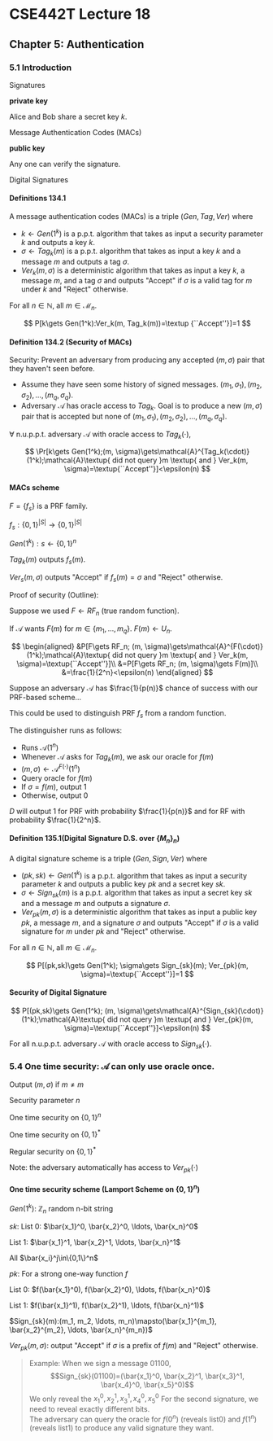 # CSE442T Lecture 18

## Chapter 5: Authentication

### 5.1 Introduction

Signatures

**private key**

Alice and Bob share a secret key $k$.

Message Authentication Codes (MACs)

**public key**

Any one can verify the signature.

Digital Signatures

#### Definitions 134.1

A message authentication codes (MACs) is a triple $(Gen, Tag, Ver)$ where

- $k\gets Gen(1^k)$ is a p.p.t. algorithm that takes as input a security parameter $k$ and outputs a key $k$.
- $\sigma\gets Tag_k(m)$ is a p.p.t. algorithm that takes as input a key $k$ and a message $m$ and outputs a tag $\sigma$.
- $Ver_k(m, \sigma)$ is a deterministic algorithm that takes as input a key $k$, a message $m$, and a tag $\sigma$ and outputs "Accept" if $\sigma$ is a valid tag for $m$ under $k$ and "Reject" otherwise.

For all $n\in\mathbb{N}$, all $m\in\mathcal{M}_n$.

$$
P[k\gets Gen(1^k):Ver_k(m, Tag_k(m))=\textup {``Accept''}]=1
$$

#### Definition 134.2 (Security of MACs)

Security: Prevent an adversary from producing any accepted $(m, \sigma)$ pair that they haven't seen before.

- Assume they have seen some history of signed messages. $(m_1, \sigma_1), (m_2, \sigma_2), \ldots, (m_q, \sigma_q)$.
- Adversary $\mathcal{A}$ has oracle access to $Tag_k$. Goal is to produce a new $(m, \sigma)$ pair that is accepted but none of $(m_1, \sigma_1), (m_2, \sigma_2), \ldots, (m_q, \sigma_q)$.

$\forall$ n.u.p.p.t. adversary $\mathcal{A}$ with oracle access to $Tag_k(\cdot)$,

$$
\Pr[k\gets Gen(1^k);(m, \sigma)\gets\mathcal{A}^{Tag_k(\cdot)}(1^k);\mathcal{A}\textup{ did not query }m \textup{ and } Ver_k(m, \sigma)=\textup{``Accept''}]<\epsilon(n)
$$

#### MACs scheme

$F=\{f_s\}$ is a PRF family.

$f_s:\{0,1\}^{|S|}\to\{0,1\}^{|S|}$

$Gen(1^k): s\gets \{0,1\}^n$

$Tag_k(m)$ outputs $f_s(m)$.

$Ver_s(m, \sigma)$ outputs "Accept" if $f_s(m)=\sigma$ and "Reject" otherwise.

Proof of security (Outline):

Suppose we used $F\gets RF_n$ (true random function).

If $\mathcal{A}$ wants $F(m)$ for $m\in \{m_1, \ldots, m_q\}$. $F(m)\gets U_n$.

$$
\begin{aligned}
&P[F\gets RF_n; (m, \sigma)\gets\mathcal{A}^{F(\cdot)}(1^k);\mathcal{A}\textup{ did not query }m \textup{ and } Ver_k(m, \sigma)=\textup{``Accept''}]\\
&=P[F\gets RF_n; (m, \sigma)\gets F(m)]\\
&=\frac{1}{2^n}<\epsilon(n)
\end{aligned}
$$

Suppose an adversary $\mathcal{A}$ has $\frac{1}{p(n)}$ chance of success with our PRF-based scheme...

This could be used to distinguish PRF $f_s$ from a random function.

The distinguisher runs as follows:

- Runs $\mathcal{A}(1^n)$
- Whenever $\mathcal{A}$ asks for $Tag_k(m)$, we ask our oracle for $f(m)$
- $(m, \sigma)\gets\mathcal{A}^{F(\cdot)}(1^n)$
- Query oracle for $f(m)$
- If $\sigma=f(m)$, output 1
- Otherwise, output 0

$D$ will output 1 for PRF with probability $\frac{1}{p(n)}$ and for RF with probability $\frac{1}{2^n}$.

#### Definition 135.1(Digital Signature D.S. over $\{M_n\}_n$)

A digital signature scheme is a triple $(Gen, Sign, Ver)$ where

- $(pk,sk)\gets Gen(1^k)$ is a p.p.t. algorithm that takes as input a security parameter $k$ and outputs a public key $pk$ and a secret key $sk$.
- $\sigma\gets Sign_{sk}(m)$ is a p.p.t. algorithm that takes as input a secret key $sk$ and a message $m$ and outputs a signature $\sigma$.
- $Ver_{pk}(m, \sigma)$ is a deterministic algorithm that takes as input a public key $pk$, a message $m$, and a signature $\sigma$ and outputs "Accept" if $\sigma$ is a valid signature for $m$ under $pk$ and "Reject" otherwise.

For all $n\in\mathbb{N}$, all $m\in\mathcal{M}_n$.

$$
P[(pk,sk)\gets Gen(1^k); \sigma\gets Sign_{sk}(m); Ver_{pk}(m, \sigma)=\textup{``Accept''}]=1
$$

#### Security of Digital Signature

$$
P[(pk,sk)\gets Gen(1^k); (m, \sigma)\gets\mathcal{A}^{Sign_{sk}(\cdot)}(1^k);\mathcal{A}\textup{ did not query }m \textup{ and } Ver_{pk}(m, \sigma)=\textup{``Accept''}]<\epsilon(n)
$$

For all n.u.p.p.t. adversary $\mathcal{A}$ with oracle access to $Sign_{sk}(\cdot)$.

### 5.4 One time security: $\mathcal{A}$ can only use oracle once.

Output $(m, \sigma)$ if $m\neq m$

Security parameter $n$

One time security on $\{0,1\}^n$

One time security on $\{0,1\}^*$

Regular security on $\{0,1\}^*$

Note: the adversary automatically has access to $Ver_{pk}(\cdot)$

#### One time security scheme (Lamport Scheme on $\{0,1\}^n$)

$Gen(1^k)$: $\mathbb{Z}_n$ random n-bit string

$sk$: List 0: $\bar{x_1}^0, \bar{x_2}^0, \ldots, \bar{x_n}^0$

List 1: $\bar{x_1}^1, \bar{x_2}^1, \ldots, \bar{x_n}^1$

All $\bar{x_i}^j\in\{0,1\}^n$

$pk$: For a strong one-way function $f$

List 0: $f(\bar{x_1}^0), f(\bar{x_2}^0), \ldots, f(\bar{x_n}^0)$

List 1: $f(\bar{x_1}^1), f(\bar{x_2}^1), \ldots, f(\bar{x_n}^1)$

$Sign_{sk}(m):(m_1, m_2, \ldots, m_n)\mapsto(\bar{x_1}^{m_1}, \bar{x_2}^{m_2}, \ldots, \bar{x_n}^{m_n})$

$Ver_{pk}(m, \sigma)$: output "Accept" if $\sigma$ is a prefix of $f(m)$ and "Reject" otherwise.

> Example: When we sign a message $01100$, $$Sign_{sk}(01100)=(\bar{x_1}^0, \bar{x_2}^1, \bar{x_3}^1, \bar{x_4}^0, \bar{x_5}^0)$$
> We only reveal the $x_1^0, x_2^1, x_3^1, x_4^0, x_5^0$
> For the second signature, we need to reveal exactly different bits.  
> The adversary can query the oracle for $f(0^n)$ (reveals list0) and $f(1^n)$ (reveals list1) to produce any valid signature they want.
